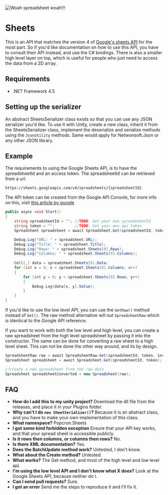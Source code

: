 ![Woah spreadsheet woah!!!](https://cdn.discordapp.com/attachments/377316629220032523/498001441990901760/unknown.png)

# Sheets
This is an API that matches the version 4 of [Google's sheets API](https://developers.google.com/sheets/api/reference/rest/) for the most part. So if you'd like documentation on how to use this API, you have to consult their API instead, and use the C# bindings.
There is also a smaller high level layer on top, which is useful for people who just need to access the data from a 2D array.

## Requirements
- .NET Framework 4.5

## Setting up the serializer
An abstract SheetsSerializer class exists so that you can use any JSON serializer you'd like. To use it with Unity, create a new class, inherit it from the SheetsSerializer class, implement the deserialize and serialize methods using the `JsonUtility` methods.
Same would apply for Netwonsoft.Json or any other JSON library.

## Example
The requirements to using the Google Sheets API, is to have the spreadsheetId and an access token. The spreadsheetId can be retrieved from a url.

`https://sheets.googleapis.com/v4/spreadsheets/{spreadsheetId}`

The API token can be created from the Google API Console, for more info on this, visit [this article by google](https://cloud.google.com/docs/authentication/api-keys)

```cs
public async void Start()
{
    string spreadsheetId = ""; //TODO: Get your own spreadsheetId
    string token = "";         //TODO: Get your own api token
    Spreadsheet spreadsheet = await Spreadsheet.Get(spreadsheetId, token);

    Debug.Log("URL: " + spreadsheet.URL);
    Debug.Log("Title: " + spreadsheet.Title);
    Debug.Log("Rows: " + spreadsheet.Sheets[0].Rows);
    Debug.Log("Columns: " + spreadsheet.Sheets[0].Columns);
    
    Cell[,] data = spreadsheet.Sheets[0].Data;
    for (int x = 0; x < spreadsheet.Sheets[0].Columns; x++)
    {
        for (int y = 0; y < spreadsheet.Sheets[0].Rows; y++)
        {
            Debug.Log(data[x, y].Value);
        }
    }
}
```

If you'd like to use the low level API, you can use the `GetRaw()` method instead of `Get()`. The raw method alternative will out `SpreadsheetRaw` which is identical to the Google API reference.

If you want to work with both the low level and high level, you can create a raw spreadsheet from the high level spreadsheet by passing it into the constructor. The same can be done for converting a raw sheet to a high level sheet. This can not be done the other way around, and its by design.

```cs
SpreadsheetRaw raw = await SpreadsheetRaw.Get(spreadsheetId, token, includeGridData);
Spreadsheet spreadsheet = await Spreadsheet.Get(spreadsheetId, token);

//create a new spreadsheet from the raw data
Spreadsheet spreadsheetConverted = new Spreadsheet(raw);
```

## FAQ
- **How do I add this to my unity project?**
Download the dll file from the releases, and place it in your Plugins folder.
- **Why can't I do **`new SheetSerializer()`**?**
Because it is an abstract class, and you have to make your own implementation of this class.
- **What namespace?**
 Popcron.Sheets
- **I got some kind forbidden exception**
Ensure that your API key works, and that your spread sheet is accessible publicly.
- **Is it rows then columns, or columns then rows?**
No.
- **Is there XML documentation?**
 Yes.
- **Does the BatchUpdate method work?**
 Untested, I don't know.
- **What about the Create method?**
 Untested.
- **What works?**
 The Get method, and most of the high level and low level api.
- **I'm using the low level API and I don't know what X does?**
Look at the Google Sheets API, because neither do I.
- **Can I send pull requests?**
Sure.
- **I got an error**
Send me the steps to reproduce it and I'll fix it.
